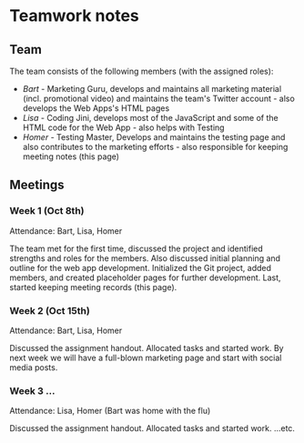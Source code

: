 # Teamwork notes

## Team

The team consists of the following members (with the assigned roles):
- *Bart* - Marketing Guru, develops and maintains all marketing material (incl. promotional video) and maintains the team's Twitter account - also develops the Web Apps's HTML pages
- *Lisa* - Coding Jini, develops most of the JavaScript and some of the HTML code for the Web App - also helps with Testing
- *Homer* - Testing Master, Develops and maintains the testing page and also contributes to the marketing efforts - also responsible for keeping meeting notes (this page)

## Meetings

### Week 1 (Oct 8th)

Attendance: Bart, Lisa, Homer

The team met for the first time, discussed the project and identified strengths and roles for the members.
Also discussed initial planning and outline for the web app development.
Initialized the Git project, added members, and created placeholder pages for further development.
Last, started keeping meeting records (this page). 

### Week 2 (Oct 15th)

Attendance: Bart, Lisa, Homer

Discussed the assignment handout. Allocated tasks and started work.
By next week we will have a full-blown marketing page and start with social media posts.

### Week 3 ...

Attendance: Lisa, Homer (Bart was home with the flu)

Discussed the assignment handout. Allocated tasks and started work.
 ...etc.

